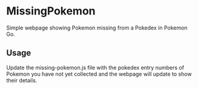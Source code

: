 # MissingPokemon
Simple webpage showing Pokemon missing from a Pokedex in Pokemon Go.

## Usage
Update the missing-pokemon.js file with the pokedex entry numbers of Pokemon you have not yet collected and the webpage will update to show their details.
